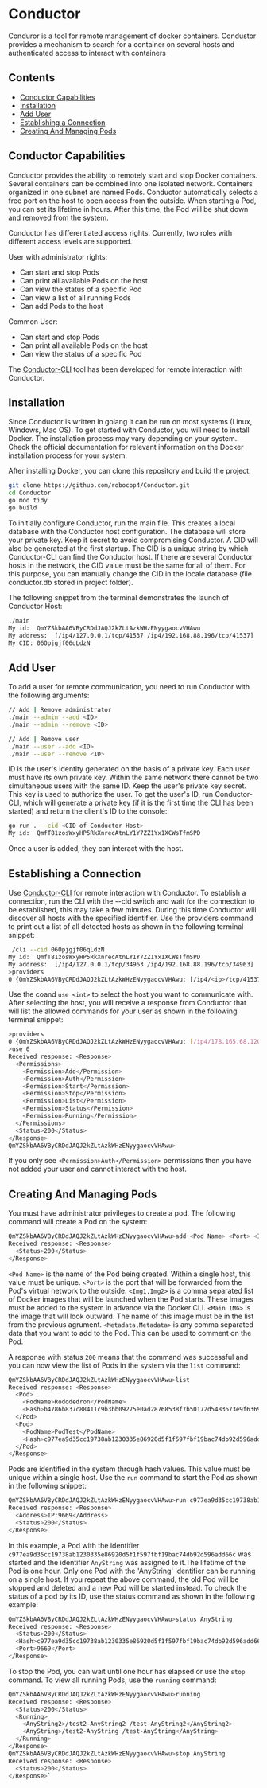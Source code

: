 # Сonductor
Conduror is a tool for remote management of docker containers. Condustor provides a mechanism to search for a container on several hosts and authenticated access to interact with containers 

## Contents
- [Conductor Capabilities](#conductor-capabilities)
- [Installation](#installation)
- [Add User](#add-user)
- [Establishing a Connection](#establishing-a-connection)
- [Creating And Managing Pods](#creating-and-managing-pods)

## Conductor Capabilities
Conductor provides the ability to remotely start and stop Docker containers. Several containers can be combined into one isolated network. Containers organized in one subnet are named Pods. Conductor automatically selects a free port on the host to open access from the outside. When starting a Pod, you can set its lifetime in hours. After this time, the Pod will be shut down and removed from the system.

Conductor has differentiated access rights. Currently, two roles with different access levels are supported.

User with administrator rights:
- Can start and stop Pods
- Can print all available Pods on the host
- Can view the status of a specific Pod
- Can view a list of all running Pods
- Can add Pods to the host
  
Common User:
- Can start and stop Pods
- Can print all available Pods on the host
- Can view the status of a specific Pod

 The [Conductor-CLI](https://github.com/robocop4/Conductor_CLI) tool has been developed for remote interaction with Conductor.

## Installation

Since Conductor is written in golang it can be run on most systems (Linux, Windows, Mac OS). To get started with Conductor, you will need to install Docker. The installation process may vary depending on your system. Check the official documentation for relevant information on the Docker installation process for your system.

After installing Docker, you can clone this repository and build the project.
```bash
git clone https://github.com/robocop4/Conductor.git
cd Conductor
go mod tidy
go build
```

To initially configure Conductor, run the main file. This creates a local database with the Conductor host configuration. The database will store your private key. Keep it secret to avoid compromising Conductor. A CID will also be generated at the first startup. The CID is a unique string by which Conductor-CLI can find the Conductor host. If there are several Conductor hosts in the network, the CID value must be the same for all of them. For this purpose, you can manually change the CID in the locale database (file conductor.db stored in project folder). 

The following snippet from the terminal demonstrates the launch of Conductor Host:

```bash
./main
My id:  QmYZSkbAA6VByCRDdJAQJ2kZLtAzkWHzENyygaocvVHAwu
My address:  [/ip4/127.0.0.1/tcp/41537 /ip4/192.168.88.196/tcp/41537]
My CID: 06Opjgjf06qLdzN
```

## Add User

To add a user for remote communication, you need to run Conductor with the following arguments:

```bash
// Add | Remove administrator
./main --admin --add <ID>
./main --admin --remove <ID>

// Add | Remove user
./main --user --add <ID>
./main --user --remove <ID>
```
ID is the user's identity generated on the basis of a private key. Each user must have its own private key. Within the same network there cannot be two simultaneous users with the same ID. Keep the user's private key secret. This key is used to authorize the user. To get the user's ID, run Conductor-CLI, which will generate a private key (if it is the first time the CLI has been started) and return the client's ID to the console:

```bash
go run . --cid <CID of Conductor Host>
My id:  QmfT81zosWxyHP5RkXnrecAtnLY1Y7ZZ1Yx1XCWsTfmSPD

```

Once a user is added, they can interact with the host.

## Establishing a Connection

Use [Conductor-CLI](https://github.com/robocop4/Conductor_CLI) for remote interaction with Conductor. To establish a connection, run the CLI with the --cid <unique identifier> switch and wait for the connection to be established, this may take a few minutes. During this time Conductor will discover all hosts with the specified identifier. Use the providers command to print out a list of all detected hosts as shown in the following terminal snippet:

```bash
./cli --cid 06Opjgjf06qLdzN
My id:  QmfT81zosWxyHP5RkXnrecAtnLY1Y7ZZ1Yx1XCWsTfmSPD
My address:  [/ip4/127.0.0.1/tcp/34963 /ip4/192.168.88.196/tcp/34963]
>providers
0 {QmYZSkbAA6VByCRDdJAQJ2kZLtAzkWHzENyygaocvVHAwu: [/ip4/<ip>/tcp/41537]}
```

Use the coand `use <int>` to select the host you want to communicate with. After selecting the host, you will receive a response from Conductor that will list the allowed commands for your user as shown in the following terminal snippet:

```bash
>providers
0 {QmYZSkbAA6VByCRDdJAQJ2kZLtAzkWHzENyygaocvVHAwu: [/ip4/178.165.68.120/tcp/41537]}
>use 0
Received response: <Response>
  <Permissions>
    <Permission>Add</Permission>
    <Permission>Auth</Permission>
    <Permission>Start</Permission>
    <Permission>Stop</Permission>
    <Permission>List</Permission>
    <Permission>Status</Permission>
    <Permission>Running</Permission>
  </Permissions>
  <Status>200</Status>
</Response>
QmYZSkbAA6VByCRDdJAQJ2kZLtAzkWHzENyygaocvVHAwu>
```

If you only see `<Permission>Auth</Permission>` permissions then you have not added your user and cannot interact with the host.

## Creating And Managing Pods


You must have administrator privileges to create a pod. The following command will create a Pod on the system:
```bash
QmYZSkbAA6VByCRDdJAQJ2kZLtAzkWHzENyygaocvVHAwu>add <Pod Name> <Port> <Img1,Img2> <Main IMG> <Metadata,Metadata>
Received response: <Response>
  <Status>200</Status>
</Response>
```

`<Pod Name>` is the name of the Pod being created. Within a single host, this value must be unique. 
`<Port>` is the port that will be forwarded from the Pod's virtual network to the outside. 
`<Img1,Img2>` is a comma separated list of Docker images that will be launched when the  Pod starts. These images must be added to the system in advance via the Docker CLI. 
`<Main IMG>` is the image that will look outward. The name of this image must be in the list from the previous agrument.
`<Metadata,Metadata>` is any comma separated data that you want to add to the Pod. This can be used to comment on the Pod. 

A response with status `200` means that the command was successful and you can now view the list of Pods in the system via the `list` command:

```bash
QmYZSkbAA6VByCRDdJAQJ2kZLtAzkWHzENyygaocvVHAwu>list
Received response: <Response>
  <Pod>
    <PodName>Rododedron</PodName>
    <Hash>b4786b837c88411c9b3bb09275e0ad28768538f7b50172d5483673e9f6369b88</Hash>
  </Pod>
  <Pod>
    <PodName>PodTest</PodName>
    <Hash>c977ea9d35cc19738ab1230335e86920d5f1f597fbf19bac74db92d596add66c</Hash>
  </Pod>
</Response>
```

Pods are identified in the system through hash values. This value must be unique within a single host. Use the `run` command to start the Pod as shown in the following snippet:

```bash
QmYZSkbAA6VByCRDdJAQJ2kZLtAzkWHzENyygaocvVHAwu>run c977ea9d35cc19738ab1230335e86920d5f1f597fbf19bac74db92d596add66c AnyString 1
Received response: <Response>
  <Address>IP:9669</Address>
  <Status>200</Status>
</Response>
```

In this example, a Pod with the identifier `c977ea9d35cc19738ab1230335e86920d5f1f597fbf19bac74db92d596add66c` was started and the identifier `AnyString` was assigned to it.The lifetime of the Pod is one hour.
Only one Pod with the 'AnyString' identifier can be running on a single host. If you repeat the above command, the old Pod will be stopped and deleted and a new Pod will be started instead. To check the status of a pod by its ID, use the status command as shown in the following example:

```bash
QmYZSkbAA6VByCRDdJAQJ2kZLtAzkWHzENyygaocvVHAwu>status AnyString
Received response: <Response>
  <Status>200</Status>
  <Hash>c977ea9d35cc19738ab1230335e86920d5f1f597fbf19bac74db92d596add66c</Hash>
  <Port>9669</Port>
</Response>
```

To stop the Pod, you can wait until one hour has elapsed or use the `stop` command. To view all running Pods, use the `running` command:

```bash
QmYZSkbAA6VByCRDdJAQJ2kZLtAzkWHzENyygaocvVHAwu>running
Received response: <Response>
  <Status>200</Status>
  <Running>
    <AnyString2>/test2-AnyString2 /test-AnyString2</AnyString2>
    <AnyString>/test2-AnyString /test-AnyString</AnyString>
  </Running>
</Response>
QmYZSkbAA6VByCRDdJAQJ2kZLtAzkWHzENyygaocvVHAwu>stop AnyString
Received response: <Response>
  <Status>200</Status>
</Response>`
```



